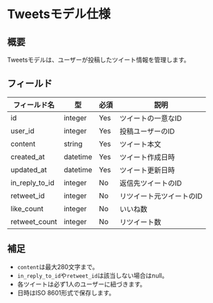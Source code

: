 # Tweetsモデル仕様

## 概要
Tweetsモデルは、ユーザーが投稿したツイート情報を管理します。

## フィールド

| フィールド名   | 型       | 必須 | 説明                     |
| -------------- | -------- | ---- | ------------------------ |
| id             | integer  | Yes  | ツイートの一意なID       |
| user_id        | integer  | Yes  | 投稿ユーザーのID         |
| content        | string   | Yes  | ツイート本文             |
| created_at     | datetime | Yes  | ツイート作成日時         |
| updated_at     | datetime | Yes  | ツイート更新日時         |
| in_reply_to_id | integer  | No   | 返信先ツイートのID       |
| retweet_id     | integer  | No   | リツイート元ツイートのID |
| like_count     | integer  | No   | いいね数                 |
| retweet_count  | integer  | No   | リツイート数             |

## 補足
- `content`は最大280文字まで。
- `in_reply_to_id`や`retweet_id`は該当しない場合はnull。
- 各ツイートは必ず1人のユーザーに紐づきます。
- 日時はISO 8601形式で保存します。
